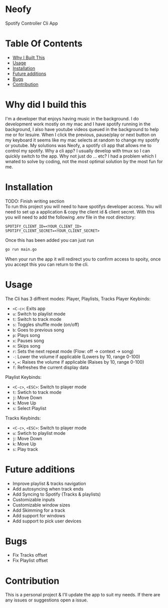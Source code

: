 # Neofy
Spotify Controller Cli App

# Table Of Contents
- [Why I Built This](#why-did-i-build-this)
- [Usage](#usage)
- [Installation](#installation)
- [Future additions](#future-addtions)
- [Bugs](#bugs)
- [Contribution](#contribution)

# Why did I build this
I'm a developer that enjoys having music in the background.
I do development work mostly on my mac and I have spotify
running in the background, I also have youtube videos queued
in the background to help me or for lesuire. When I click the
previous, pause/play or next button on my keyboard it seems
like my mac selects at random to change my spotify or youtube.
My solutions was Neofy, a spotify cli app that allows me to
control my spotify.
Why a cli app? I usually develop with tmux so I can quickly
switch to the app.
Why not just do ... etc? I had a problem which I wnated to
solve by coding, not the most optimal solution by the most fun for me.

# Installation
TODO: Finish writing section\
To run this project you will need to have spotifys developer access.
You will need to set up a application & copy the client id & client secret.
With this you will need to add the following .env file in the root directory:
```
SPOTIFY_CLIENT_ID=<YOUR_CLIENT_ID>
SPOTIFY_CLIENT_SECRET=<YOUR_CLIENT_SECRET>
```
Once this has been added you can just run
```bash
go run main.go
```
When your run the app it will redirect you to confirm access to spoity,
once you accept this you can return to the cli.

# Usage
The Cli has 3 diffrent modes: Player, Playlists, Tracks
Player Keybinds:
* `<C-c>`: Exits app
* `u`: Switch to playlist mode
* `t`: Switch to track mode
* `s`: Toggles shuffle mode (on/off)
* `b`: Goes to previous song
* `p`: Plays song
* `x`: Pauses song
* `n`: Skips song
* `r`: Sets the next repeat mode (Flow: off -> context -> song)
* `-`: Lower the volume if applicable (Lowers by 10, range 0-100)
* `+`, `=`: Raises the volume if applicable (Raises by 10, range 0-100)
* `f`: Refreshes the current display data

Playlist Keybinds:
* `<C-c>`, `<ESC>`: Switch to player mode
* `t`: Swtich to track mode
* `j`: Move Down
* `k`: Move Up
* `s`: Select Playlist

Tracks Keybinds:
* `<C-c>`, `<ESC>`: Switch to player mode
* `u`: Swtich to playlist mode
* `j`: Move Down
* `k`: Move Up
* `s`: Play track

# Future additions
* Improve playlist & tracks navigation
* Add autosyncing when track ends
* Add Syncing to Spotify (Tracks & playlists)
* Customizable inputs
* Customizable window sizes
* Add Skimming for a track
* Add support for windows
* Add support to pick user devices

# Bugs
* Fix Tracks offset
* Fix Playlist offset

# Contribution
This is a personal project & I'll update the app to suit
my needs. If there are any issues or suggestions open a issue.


